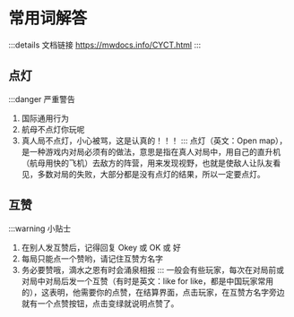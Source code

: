 # 常用词解答
:::details 文档链接
https://mwdocs.info/CYCT.html
:::
## 点灯
:::danger 严重警告
1. 国际通用行为
2. 航母不点灯你玩呢
3. 真人局不点灯，小心被骂，这是认真的！！！
:::
点灯（英文：Open map），是一种游戏内对局必须有的做法，意思是指在真人对局中，用自己的直升机（航母用快的飞机）去敌方的阵营，用来发现视野，也就是使敌人让队友看见，多数对局的失败，大部分都是没有点灯的结果，所以一定要点灯。
## 互赞
:::warning 小贴士
1. 在别人发互赞后，记得回复 Okey 或 OK 或 好
2. 每局只能点一个赞哟，请记住互赞方名字
3. 务必要赞哦，滴水之恩有时会涌泉相报
:::
一般会有些玩家，每次在对局前或对局中对局后发一个互赞（有时是英文：like for like，都是中国玩家常用的），这表明，他需要你的点赞，在结算界面，点击玩家，在互赞方名字旁边就有一个点赞按钮，点击变绿就说明点赞了。

